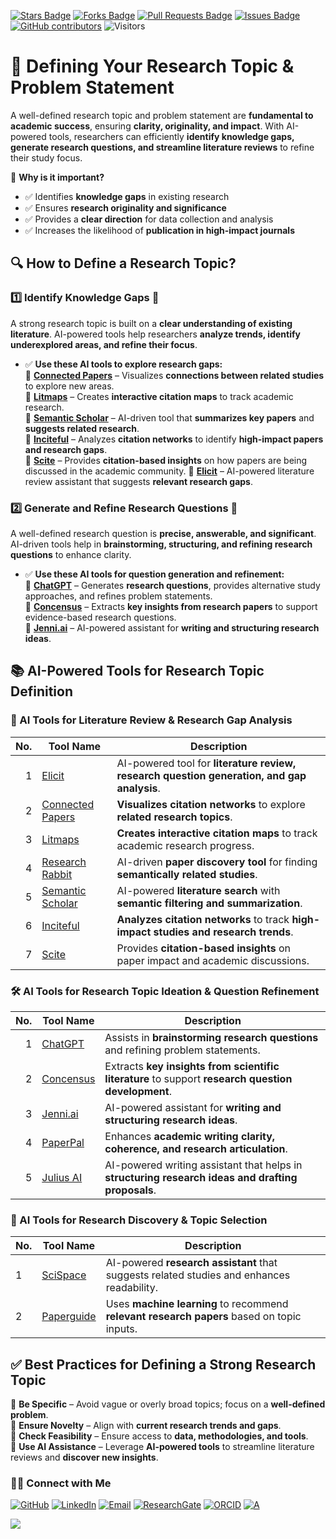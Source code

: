 <a href="https://github.com/drshahizan/short-course/stargazers"><img src="https://img.shields.io/github/stars/drshahizan/short-course" alt="Stars Badge"/></a>
<a href="https://github.com/drshahizan/short-course/network/members"><img src="https://img.shields.io/github/forks/drshahizan/short-course" alt="Forks Badge"/></a>
<a href="https://github.com/drshahizan/short-course/pulls"><img src="https://img.shields.io/github/issues-pr/drshahizan/short-course" alt="Pull Requests Badge"/></a>
<a href="https://github.com/drshahizan/short-course"><img src="https://img.shields.io/github/issues/drshahizan/short-course" alt="Issues Badge"/></a>
<a href="https://github.com/drshahizan/short-course/graphs/contributors"><img alt="GitHub contributors" src="https://img.shields.io/github/contributors/drshahizan/short-course?color=2b9348"></a>
![Visitors](https://api.visitorbadge.io/api/visitors?path=https%3A%2F%2Fgithub.com%2Fdrshahizan%2Fshort-course&labelColor=%23d9e3f0&countColor=%23697689&style=flat)

# 🎯 **Defining Your Research Topic & Problem Statement**  

A well-defined research topic and problem statement are **fundamental to academic success**, ensuring **clarity, originality, and impact**. With AI-powered tools, researchers can efficiently **identify knowledge gaps, generate research questions, and streamline literature reviews** to refine their study focus.

📌 **Why is it important?**  
- ✅ Identifies **knowledge gaps** in existing research  
- ✅ Ensures **research originality and significance**  
- ✅ Provides a **clear direction** for data collection and analysis  
- ✅ Increases the likelihood of **publication in high-impact journals**  

## 🔍 **How to Define a Research Topic?**  

### 1️⃣ Identify Knowledge Gaps 🔎  
A strong research topic is built on a **clear understanding of existing literature**. AI-powered tools help researchers **analyze trends, identify underexplored areas, and refine their focus**.  

- ✅ **Use these AI tools to explore research gaps:**  
🔹 **[Connected Papers](https://www.connectedpapers.com/)** – Visualizes **connections between related studies** to explore new areas.  
🔹 **[Litmaps](https://www.litmaps.com/)** – Creates **interactive citation maps** to track academic research.  
🔹 **[Semantic Scholar](https://www.semanticscholar.org/)** – AI-driven tool that **summarizes key papers** and **suggests related research**.  
🔹 **[Inciteful](https://inciteful.xyz/)** – Analyzes **citation networks** to identify **high-impact papers and research gaps**.  
🔹 **[Scite](https://scite.ai/)** – Provides **citation-based insights** on how papers are being discussed in the academic community.
🔹 **[Elicit](https://elicit.org/)** – AI-powered literature review assistant that suggests **relevant research gaps**.  

### 2️⃣ Generate and Refine Research Questions 🧩  
A well-defined research question is **precise, answerable, and significant**. AI-driven tools help in **brainstorming, structuring, and refining research questions** to enhance clarity.  

- ✅ **Use these AI tools for question generation and refinement:**  
🔹 **[ChatGPT](https://openai.com/chatgpt/)** – Generates **research questions**, provides alternative study approaches, and refines problem statements.  
🔹 **[Concensus](https://consensus.app/)** – Extracts **key insights from research papers** to support evidence-based research questions.  
🔹 **[Jenni.ai](https://jenni.ai/)** – AI-powered assistant for **writing and structuring research ideas**.  

## 📚 AI-Powered Tools for Research Topic Definition

### 📌 AI Tools for Literature Review & Research Gap Analysis
| No. | Tool Name | Description |
| ---: | ---------------- | ------------------ |
| 1 | [Elicit](https://elicit.org/) | AI-powered tool for **literature review, research question generation, and gap analysis**. |
| 2 | [Connected Papers](https://www.connectedpapers.com/) | **Visualizes citation networks** to explore **related research topics**. |
| 3 | [Litmaps](https://www.litmaps.com/) | **Creates interactive citation maps** to track academic research progress. |
| 4 | [Research Rabbit](https://www.researchrabbit.ai/) | AI-driven **paper discovery tool** for finding **semantically related studies**. |
| 5 | [Semantic Scholar](https://www.semanticscholar.org/) | AI-powered **literature search** with **semantic filtering and summarization**. |
| 6 | [Inciteful](https://inciteful.xyz/) | **Analyzes citation networks** to track **high-impact studies and research trends**. |
| 7 | [Scite](https://scite.ai/) | Provides **citation-based insights** on paper impact and academic discussions. |

### 🛠 AI Tools for Research Topic Ideation & Question Refinement
| No. | Tool Name | Description |
| ---: | ---------------- | ------------------ |
| 1 | [ChatGPT](https://openai.com/chatgpt/) | Assists in **brainstorming research questions** and refining problem statements. |
| 2 | [Concensus](https://consensus.app/) | Extracts **key insights from scientific literature** to support **research question development**. |
| 3 | [Jenni.ai](https://jenni.ai/) | AI-powered assistant for **writing and structuring research ideas**. |
| 4 | [PaperPal](https://www.paperpal.com/) | Enhances **academic writing clarity, coherence, and research articulation**. |
| 5 | [Julius AI](https://julius.ai/) | AI-powered writing assistant that helps in **structuring research ideas and drafting proposals**. |

### 🔬 AI Tools for Research Discovery & Topic Selection 
| No. | Tool Name | Description |
| --- | ---------------- | ------------------ |
| 1 | [SciSpace](https://typeset.io/) | AI-powered **research assistant** that suggests related studies and enhances readability. |
| 2 | [Paperguide](https://paperguide.ai/) | Uses **machine learning** to recommend **relevant research papers** based on topic inputs. |

## ✅ **Best Practices for Defining a Strong Research Topic**  
📌 **Be Specific** – Avoid vague or overly broad topics; focus on a **well-defined problem**.  
📌 **Ensure Novelty** – Align with **current research trends and gaps**.  
📌 **Check Feasibility** – Ensure access to **data, methodologies, and tools**.  
📌 **Use AI Assistance** – Leverage **AI-powered tools** to streamline literature reviews and **discover new insights**.  

### 🙌🏻 Connect with Me
<p align="left">
    <a href="https://github.com/drshahizan" target="_blank"><img alt="GitHub" src="https://img.shields.io/badge/-@drshahizan-181717?style=flat-square&logo=GitHub&logoColor=white"></a>
    <a href="https://www.linkedin.com/in/drshahizan" target="_blank"><img alt="LinkedIn" src="https://img.shields.io/badge/-drshahizan-blue?style=flat-square&logo=Linkedin&logoColor=white&link=https://www.linkedin.com/in/drshahizan/"></a>
    <a href="mailto:shahizan@utm.my" target="_blank"><img alt="Email" src="https://img.shields.io/badge/-shahizan@utm.my-c14438?style=flat-square&logo=Gmail&logoColor=white&link=mailto:shahizan@utm.my.com"></a>
    <a href="https://www.researchgate.net/profile/Mohd-Othman-28" target="_blank"><img alt="ResearchGate" src="https://img.shields.io/badge/-ResearchGate-00CCBB?style=flat-square&logo=ResearchGate&logoColor=white"></a>
    <a href="https://orcid.org/0000-0003-4261-1873" target="_blank"><img alt="ORCID" src="https://img.shields.io/badge/-ORCID-A6CE39?style=flat-square&logo=ORCID&logoColor=white"></a> 
 <a href="https://visitorbadge.io/status?path=https%3A%2F%2Fgithub.com%2Fdrshahizan" target="_blank"><img alt="A" src="https://api.visitorbadge.io/api/visitors?path=https%3A%2F%2Fgithub.com%2Fdrshahizan&labelColor=%23697689&countColor=%23555555&style=plastic"></a>
 
![](https://hit.yhype.me/github/profile?user_id=81284918)
</p>

